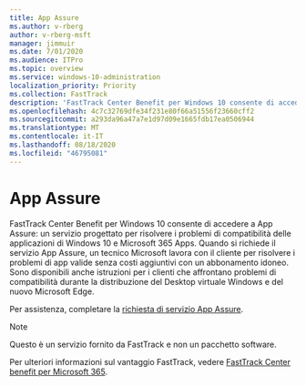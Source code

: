 ```yaml
---
title: App Assure
ms.author: v-rberg
author: v-rberg-msft
manager: jimmuir
ms.date: 7/01/2020
ms.audience: ITPro
ms.topic: overview
ms.service: windows-10-administration
localization_priority: Priority
ms.collection: FastTrack
description: 'FastTrack Center Benefit per Windows 10 consente di accedere a App Assure: un servizio progettato per risolvere i problemi di compatibilità delle applicazioni di Windows 10 e Microsoft 365 Apps.'
ms.openlocfilehash: 4c7c32769dfe34f231e80f66a51556f23660cff2
ms.sourcegitcommit: a293da96a47a7e1d97d09e1665fdb17ea0506944
ms.translationtype: MT
ms.contentlocale: it-IT
ms.lasthandoff: 08/18/2020
ms.locfileid: "46795081"
---
```

# <a name="app-assure"></a>App Assure

FastTrack Center Benefit per Windows 10 consente di accedere a App Assure: un servizio progettato per risolvere i problemi di compatibilità delle applicazioni di Windows 10 e Microsoft 365 Apps. Quando si richiede il servizio App Assure, un tecnico Microsoft lavora con il cliente per risolvere i problemi di app valide senza costi aggiuntivi con un abbonamento idoneo. Sono disponibili anche istruzioni per i clienti che affrontano problemi di compatibilità durante la distribuzione del Desktop virtuale Windows e del nuovo Microsoft Edge. 

Per assistenza, completare la [richiesta di servizio App Assure](https://go.microsoft.com/fwlink/?linkid=2022721).

  > [!NOTE]
> Questo è un servizio fornito da FastTrack e non un pacchetto software.

Per ulteriori informazioni sul vantaggio FastTrack, vedere [FastTrack Center benefit per Microsoft 365](introduction.md).
